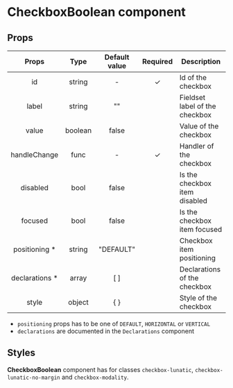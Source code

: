 # CheckboxBoolean component

## Props

|      Props      |  Type   | Default value | Required | Description                    |
| :-------------: | :-----: | :-----------: | :------: | ------------------------------ |
|       id        | string  |       -       |    ✓     | Id of the checkbox             |
|      label      | string  |      ""       |          | Fieldset label of the checkbox |
|      value      | boolean |     false     |          | Value of the checkbox          |
|  handleChange   |  func   |       -       |    ✓     | Handler of the checkbox        |
|    disabled     |  bool   |     false     |          | Is the checkbox item disabled  |
|     focused     |  bool   |     false     |          | Is the checkbox item focused   |
| positioning \*  | string  |   "DEFAULT"   |          | Checkbox item positioning      |
| declarations \* |  array  |      [ ]      |          | Declarations of the checkbox   |
|      style      | object  |      { }      |          | Style of the checkbox          |

- `positioning` props has to be one of `DEFAULT`, `HORIZONTAL` or `VERTICAL`
- `declarations` are documented in the `Declarations` component

## Styles

**CheckboxBoolean** component has for classes `checkbox-lunatic`, `checkbox-lunatic-no-margin` and `checkbox-modality`.
